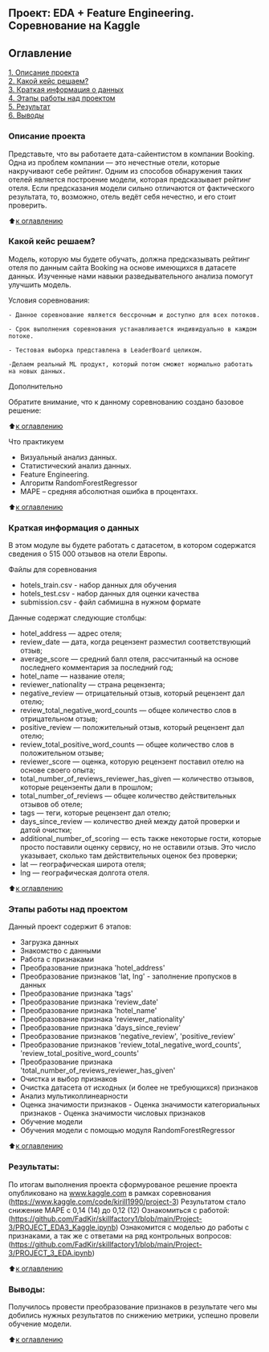 ## Проект: EDA + Feature Engineering. Соревнование на Kaggle

## Оглавление  
[1. Описание проекта](https://github.com/FadKir/skillfactory1/blob/main/Project-3/README.md#описание-проекта)  
[2. Какой кейс решаем?](https://github.com/FadKir/skillfactory1/blob/main/Project-3/README.md#какой-кейс-решаем)  
[3. Краткая информация о данных](https://github.com/FadKir/skillfactory1/blob/main/Project-3/README.md#краткая-информация-о-данных)  
[4. Этапы работы над проектом](https://github.com/FadKir/skillfactory1/blob/main/Project-3/README.md#этапы-работы-над-проектом)  
[5. Результат](https://github.com/FadKir/skillfactory1/blob/main/Project-3/README.md#результаты)    
[6. Выводы](https://github.com/FadKir/skillfactory1/blob/main/Project-3/README.md#выводы) 

### Описание проекта    
Представьте, что вы работаете дата-сайентистом в компании Booking. Одна из проблем компании — это нечестные отели, которые накручивают себе рейтинг. Одним из способов обнаружения таких отелей является построение модели, которая предсказывает рейтинг отеля. Если предсказания модели сильно отличаются от фактического результата, то, возможно, отель ведёт себя нечестно, и его стоит проверить.

:arrow_up:[к оглавлению](https://github.com/FadKir/skillfactory1/blob/main/Project-3/README.md#оглавление)

### Какой кейс решаем?
Модель, которую мы будете обучать, должна предсказывать рейтинг отеля по данным сайта Booking на основе имеющихся в датасете данных. Изученные нами навыки разведывательного анализа помогут улучшить модель.

Условия соревнования:

    - Данное соревнование является бессрочным и доступно для всех потоков.

    - Срок выполнения соревнования устанавливается индивидуально в каждом потоке.

    - Тестовая выборка представлена в LeaderBoard целиком.

    -Делаем реальный ML продукт, который потом сможет нормально работать на новых данных.

Дополнительно

Обратите внимание, что к данному соревнованию создано базовое решение:

:arrow_up:[к оглавлению](https://github.com/FadKir/skillfactory1/blob/main/Project-3/README.md#оглавление)

Что практикуем

 - Визуальный анализ данных.
 - Статистический анализ данных.
 - Feature Engineering.
 - Алгоритм RandomForestRegressor
 - MAPE – средняя абсолютная ошибка в процентахх.

:arrow_up:[к оглавлению](https://github.com/FadKir/skillfactory1/blob/main/Project-3/README.md#оглавление)

### Краткая информация о данных
В этом модуле вы будете работать с датасетом, в котором содержатся сведения о 515 000 отзывов на отели Европы. 

Файлы для соревнования

 - hotels_train.csv - набор данных для обучения
 - hotels_test.csv - набор данных для оценки качества
 - submission.csv - файл сабмишна в нужном формате

Данные содержат следующие столбцы:
 - hotel_address — адрес отеля; 
 - review_date — дата, когда рецензент разместил соответствующий отзыв;
 - average_score — средний балл отеля, рассчитанный на основе последнего комментария за последний год;
 - hotel_name — название отеля;
 - reviewer_nationality — страна рецензента;
 - negative_review — отрицательный отзыв, который рецензент дал отелю;
 - review_total_negative_word_counts — общее количество слов в отрицательном отзыв;
 - positive_review — положительный отзыв, который рецензент дал отелю;
 - review_total_positive_word_counts — общее количество слов в положительном отзыве;
 - reviewer_score — оценка, которую рецензент поставил отелю на основе своего опыта;
 - total_number_of_reviews_reviewer_has_given — количество отзывов, которые рецензенты дали в прошлом;
 - total_number_of_reviews — общее количество действительных отзывов об отеле;
 - tags — теги, которые рецензент дал отелю;
 - days_since_review — количество дней между датой проверки и датой очистки;
 - additional_number_of_scoring — есть также некоторые гости, которые просто поставили оценку сервису, 
 но не оставили отзыв. Это число указывает, сколько там действительных оценок без проверки;
 - lat — географическая широта отеля;
 - lng — географическая долгота отеля.

:arrow_up:[к оглавлению](https://github.com/FadKir/skillfactory1/blob/main/Project-3/README.md#оглавление)

### Этапы работы над проектом  
Данный проект содержит 6 этапов:
 - Загрузка данных    
 - Знакомство с данными
 - Работа с признаками
  - Преобразование признака 'hotel_address'
   - Преобразование признаков 'lat, lng' - заполнение пропусков в данных
   - Преобразование признака 'tags'
   - Преобразование признака 'review_date'
   - Преобразование признака 'hotel_name'
   - Преобразование признака 'reviewer_nationality'
   - Преобразование признака 'days_since_review'
   - Преобразование признаков 'negative_review', 'positive_review'
   - Преобразование признаков 'review_total_negative_word_counts', 'review_total_positive_word_counts'
   - Преобразование признака 'total_number_of_reviews_reviewer_has_given'
 - Очистка и выбор признаков
  - Очистка датасета от исходных (и более не требующихся) признаков
   - Анализ мультиколлинеарности
   - Оценка значимости признаков
    - Оценка значимости категориальных признаков
    - Оценка значимости числовых признаков
 - Обучение модели
  - Обучения модели с помощью модуля RandomForestRegressor

:arrow_up:[к оглавлению](https://github.com/FadKir/skillfactory1/blob/main/Project-3/README.md#оглавление)


### Результаты:  
По итогам выполнения проекта сформурованое решение проекта опубликовано на  www.kaggle.com в рамках соревнования (https://www.kaggle.com/code/kirill1990/project-3)
Результатом стало снижение MAPE с 0,14 (14) до 0,12 (12)
Ознакомиться с работой: (https://github.com/FadKir/skillfactory1/blob/main/Project-3/PROJECT_EDA3_Kaggle.ipynb)
Ознакомится с моделью до работы с признаками, а так же с ответами на ряд контрольных вопросов: (https://github.com/FadKir/skillfactory1/blob/main/Project-3/PROJECT_3_EDA.ipynb)


:arrow_up:[к оглавлению](https://github.com/FadKir/skillfactory1/blob/main/Project-3/README.md#оглавление)


### Выводы:  
Получилось провести преобразование признаков в результате чего мы добились нужных результатов по снижению метрики, успешно провели обучение модели.

:arrow_up:[к оглавлению](https://github.com/FadKir/skillfactory1/blob/main/Project-3/README.md#оглавление)
